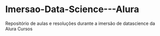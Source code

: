 # Imersao-Data-Science---Alura
Repositório de aulas e resoluções durante a imersão de datascience da Alura Cursos
